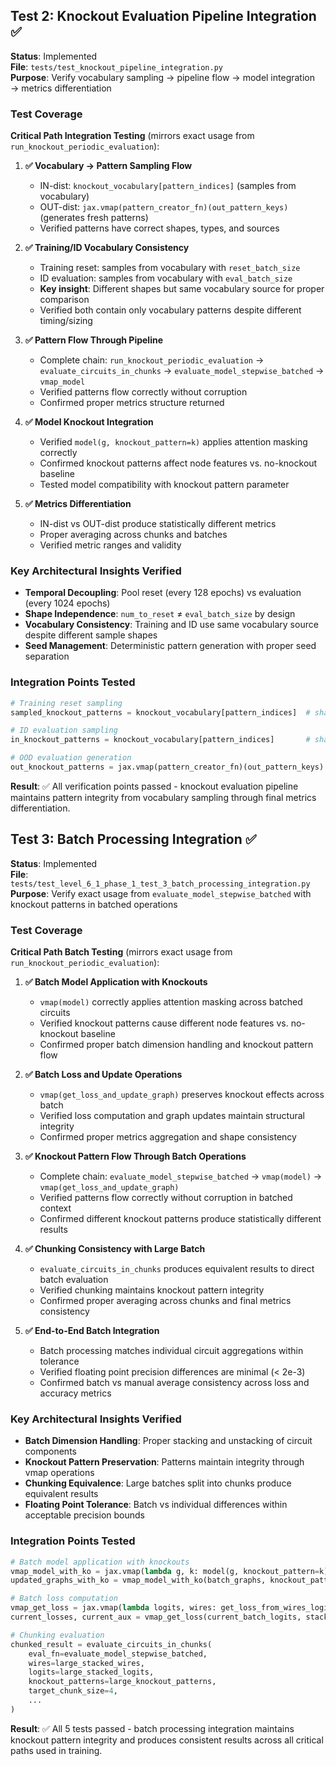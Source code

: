 ## Test 2: Knockout Evaluation Pipeline Integration ✅

**Status**: Implemented  
**File**: `tests/test_knockout_pipeline_integration.py`  
**Purpose**: Verify vocabulary sampling → pipeline flow → model integration → metrics differentiation  

### Test Coverage

**Critical Path Integration Testing** (mirrors exact usage from `run_knockout_periodic_evaluation`):

1. **✅ Vocabulary → Pattern Sampling Flow**
   - IN-dist: `knockout_vocabulary[pattern_indices]` (samples from vocabulary)
   - OUT-dist: `jax.vmap(pattern_creator_fn)(out_pattern_keys)` (generates fresh patterns)
   - Verified patterns have correct shapes, types, and sources

2. **✅ Training/ID Vocabulary Consistency** 
   - Training reset: samples from vocabulary with `reset_batch_size` 
   - ID evaluation: samples from vocabulary with `eval_batch_size`
   - **Key insight**: Different shapes but same vocabulary source for proper comparison
   - Verified both contain only vocabulary patterns despite different timing/sizing

3. **✅ Pattern Flow Through Pipeline**
   - Complete chain: `run_knockout_periodic_evaluation` → `evaluate_circuits_in_chunks` → `evaluate_model_stepwise_batched` → `vmap_model`
   - Verified patterns flow correctly without corruption
   - Confirmed proper metrics structure returned

4. **✅ Model Knockout Integration**
   - Verified `model(g, knockout_pattern=k)` applies attention masking correctly
   - Confirmed knockout patterns affect node features vs. no-knockout baseline
   - Tested model compatibility with knockout pattern parameter

5. **✅ Metrics Differentiation**
   - IN-dist vs OUT-dist produce statistically different metrics
   - Proper averaging across chunks and batches
   - Verified metric ranges and validity

### Key Architectural Insights Verified

- **Temporal Decoupling**: Pool reset (every 128 epochs) vs evaluation (every 1024 epochs) 
- **Shape Independence**: `num_to_reset` ≠ `eval_batch_size` by design
- **Vocabulary Consistency**: Training and ID use same vocabulary source despite different sample shapes
- **Seed Management**: Deterministic pattern generation with proper seed separation

### Integration Points Tested

```python
# Training reset sampling
sampled_knockout_patterns = knockout_vocabulary[pattern_indices]  # shape: (num_to_reset,)

# ID evaluation sampling  
in_knockout_patterns = knockout_vocabulary[pattern_indices]       # shape: (eval_batch_size,)

# OOD evaluation generation
out_knockout_patterns = jax.vmap(pattern_creator_fn)(out_pattern_keys)  # fresh patterns
```

**Result**: ✅ All verification points passed - knockout evaluation pipeline maintains pattern integrity from vocabulary sampling through final metrics differentiation.

## Test 3: Batch Processing Integration ✅

**Status**: Implemented  
**File**: `tests/test_level_6_1_phase_1_test_3_batch_processing_integration.py`  
**Purpose**: Verify exact usage from `evaluate_model_stepwise_batched` with knockout patterns in batched operations  

### Test Coverage

**Critical Path Batch Testing** (mirrors exact usage from `run_knockout_periodic_evaluation`):

1. **✅ Batch Model Application with Knockouts**
   - `vmap(model)` correctly applies attention masking across batched circuits
   - Verified knockout patterns cause different node features vs. no-knockout baseline
   - Confirmed proper batch dimension handling and knockout pattern flow

2. **✅ Batch Loss and Update Operations**
   - `vmap(get_loss_and_update_graph)` preserves knockout effects across batch
   - Verified loss computation and graph updates maintain structural integrity
   - Confirmed proper metrics aggregation and shape consistency

3. **✅ Knockout Pattern Flow Through Batch Operations**
   - Complete chain: `evaluate_model_stepwise_batched` → `vmap(model)` → `vmap(get_loss_and_update_graph)`
   - Verified patterns flow correctly without corruption in batched context
   - Confirmed different knockout patterns produce statistically different results

4. **✅ Chunking Consistency with Large Batch**
   - `evaluate_circuits_in_chunks` produces equivalent results to direct batch evaluation
   - Verified chunking maintains knockout pattern integrity
   - Confirmed proper averaging across chunks and final metrics consistency

5. **✅ End-to-End Batch Integration**
   - Batch processing matches individual circuit aggregations within tolerance
   - Verified floating point precision differences are minimal (< 2e-3)
   - Confirmed batch vs manual average consistency across loss and accuracy metrics

### Key Architectural Insights Verified

- **Batch Dimension Handling**: Proper stacking and unstacking of circuit components
- **Knockout Pattern Preservation**: Patterns maintain integrity through vmap operations
- **Chunking Equivalence**: Large batches split into chunks produce equivalent results
- **Floating Point Tolerance**: Batch vs individual differences within acceptable precision bounds

### Integration Points Tested

```python
# Batch model application with knockouts
vmap_model_with_ko = jax.vmap(lambda g, k: model(g, knockout_pattern=k))
updated_graphs_with_ko = vmap_model_with_ko(batch_graphs, knockout_patterns)

# Batch loss computation
vmap_get_loss = jax.vmap(lambda logits, wires: get_loss_from_wires_logits(...))
current_losses, current_aux = vmap_get_loss(current_batch_logits, stacked_wires)

# Chunking evaluation
chunked_result = evaluate_circuits_in_chunks(
    eval_fn=evaluate_model_stepwise_batched,
    wires=large_stacked_wires,
    logits=large_stacked_logits,
    knockout_patterns=large_knockout_patterns,
    target_chunk_size=4,
    ...
)
```

**Result**: ✅ All 5 tests passed - batch processing integration maintains knockout pattern integrity and produces consistent results across all critical paths used in training. 